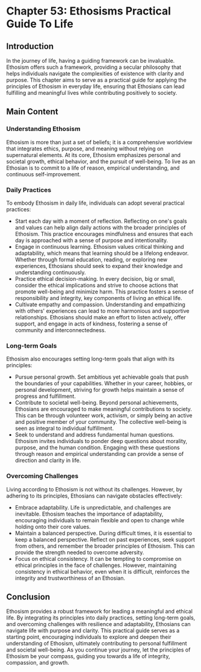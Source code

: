 # Chapter 53: Ethosisms Practical Guide To Life

## Introduction

In the journey of life, having a guiding framework can be invaluable. Ethosism offers such a framework, providing a secular philosophy that helps individuals navigate the complexities of existence with clarity and purpose. This chapter aims to serve as a practical guide for applying the principles of Ethosism in everyday life, ensuring that Ethosians can lead fulfilling and meaningful lives while contributing positively to society.

## Main Content

### Understanding Ethosism

Ethosism is more than just a set of beliefs; it is a comprehensive worldview that integrates ethics, purpose, and meaning without relying on supernatural elements. At its core, Ethosism emphasizes personal and societal growth, ethical behavior, and the pursuit of well-being. To live as an Ethosian is to commit to a life of reason, empirical understanding, and continuous self-improvement.

### Daily Practices

To embody Ethosism in daily life, individuals can adopt several practical practices:

- Start each day with a moment of reflection. Reflecting on one's goals and values can help align daily actions with the broader principles of Ethosism. This practice encourages mindfulness and ensures that each day is approached with a sense of purpose and intentionality.
- Engage in continuous learning. Ethosism values critical thinking and adaptability, which means that learning should be a lifelong endeavor. Whether through formal education, reading, or exploring new experiences, Ethosians should seek to expand their knowledge and understanding continuously.
- Practice ethical decision-making. In every decision, big or small, consider the ethical implications and strive to choose actions that promote well-being and minimize harm. This practice fosters a sense of responsibility and integrity, key components of living an ethical life.
- Cultivate empathy and compassion. Understanding and empathizing with others' experiences can lead to more harmonious and supportive relationships. Ethosians should make an effort to listen actively, offer support, and engage in acts of kindness, fostering a sense of community and interconnectedness.

### Long-term Goals

Ethosism also encourages setting long-term goals that align with its principles:

- Pursue personal growth. Set ambitious yet achievable goals that push the boundaries of your capabilities. Whether in your career, hobbies, or personal development, striving for growth helps maintain a sense of progress and fulfillment.
- Contribute to societal well-being. Beyond personal achievements, Ethosians are encouraged to make meaningful contributions to society. This can be through volunteer work, activism, or simply being an active and positive member of your community. The collective well-being is seen as integral to individual fulfillment.
- Seek to understand and address fundamental human questions. Ethosism invites individuals to ponder deep questions about morality, purpose, and the human condition. Engaging with these questions through reason and empirical understanding can provide a sense of direction and clarity in life.

### Overcoming Challenges

Living according to Ethosism is not without its challenges. However, by adhering to its principles, Ethosians can navigate obstacles effectively:

- Embrace adaptability. Life is unpredictable, and challenges are inevitable. Ethosism teaches the importance of adaptability, encouraging individuals to remain flexible and open to change while holding onto their core values.
- Maintain a balanced perspective. During difficult times, it is essential to keep a balanced perspective. Reflect on past experiences, seek support from others, and remember the broader principles of Ethosism. This can provide the strength needed to overcome adversity.
- Focus on ethical consistency. It can be tempting to compromise on ethical principles in the face of challenges. However, maintaining consistency in ethical behavior, even when it is difficult, reinforces the integrity and trustworthiness of an Ethosian.

## Conclusion

Ethosism provides a robust framework for leading a meaningful and ethical life. By integrating its principles into daily practices, setting long-term goals, and overcoming challenges with resilience and adaptability, Ethosians can navigate life with purpose and clarity. This practical guide serves as a starting point, encouraging individuals to explore and deepen their understanding of Ethosism, ultimately contributing to personal fulfillment and societal well-being. As you continue your journey, let the principles of Ethosism be your compass, guiding you towards a life of integrity, compassion, and growth.